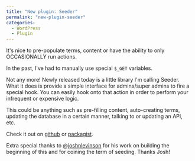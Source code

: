```yaml
---
title: "New plugin: Seeder"
permalink: "new-plugin-seeder"
categories:
  - WordPress
  - Plugin
---
```


It's nice to pre-populate terms, content or have the ability to only OCCASIONALLY run actions.

In the past, I've had to manually use special `$_GET` variables.

Not any more! Newly released today is a little library I'm calling Seeder. What it does is provide a simple interface for admins/super admins to fire a special hook. You can easily hook onto that action in order to perform your infrequent or expensive logic.

This could be anything such as pre-filling content, auto-creating terms, updating the database in a certain manner, talking to or updating an API, etc.

Check it out on <a href="https://github.com/AaronHolbrook/seeder">github</a> or <a href="https://packagist.org/packages/aaronholbrook/seeder">packagist</a>.

Extra special thanks to <a href="http://joshlevinson.me/">@joshnlevinson</a> for his work on building the beginning of this and for coining the term of seeding. Thanks Josh!